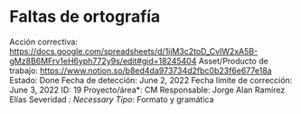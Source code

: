 # Faltas de ortografía

Acción correctiva: https://docs.google.com/spreadsheets/d/1ijM3c2toD_CvIW2xA5B-gMz8B6MFrv1eH6yph772y9s/edit#gid=18245404
Asset/Producto de trabajo: https://www.notion.so/b8ed4da973734d2fbc0b23f6e677e18a 
Estado: Done
Fecha de detección: June 2, 2022
Fecha límite de corrección: June 3, 2022
ID: 19
Proyecto/área*: CM
Responsable: Jorge Alan Ramírez Elías
Severidad *: Necessary
Tipo*: Formato y gramática